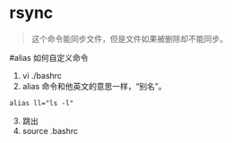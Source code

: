 # rsync
> 这个命令能同步文件，但是文件如果被删除却不能同步。 

#alias 如何自定义命令
1. vi ./bashrc
2. alias 命令和他英文的意思一样，“别名”。

```
alias ll="ls -l"

```

3. 跳出
5. source .bashrc

